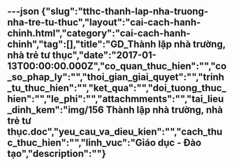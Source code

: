 ---json
{"slug":"tthc-thanh-lap-nha-truong-nha-tre-tu-thuc","layout":"cai-cach-hanh-chinh.html","category":"cai-cach-hanh-chinh","tag":[],"title":"GD_Thành lập nhà trường, nhà trẻ tư thục","date":"2017-01-13T00:00:00.000Z","co_quan_thuc_hien":"","co_so_phap_ly":"","thoi_gian_giai_quyet":"","trinh_tu_thuc_hien":"","ket_qua":"","doi_tuong_thuc_hien":"","le_phi":"","attachmments":"","tai_lieu_dinh_kem":"img/156 Thành lập nhà trường, nhà trẻ tư thục.doc","yeu_cau_va_dieu_kien":"","cach_thuc_thuc_hien":"","linh_vuc":"Giáo dục - Đào tạo","description":""}
---
